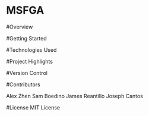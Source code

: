 # MSFGA

#Overview

#Getting Started

#Technologies Used

#Project Highlights

#Version Control

#Contributors

Alex Zhen
Sam Boedino
James Reantillo
Joseph Cantos

#License
MIT License
